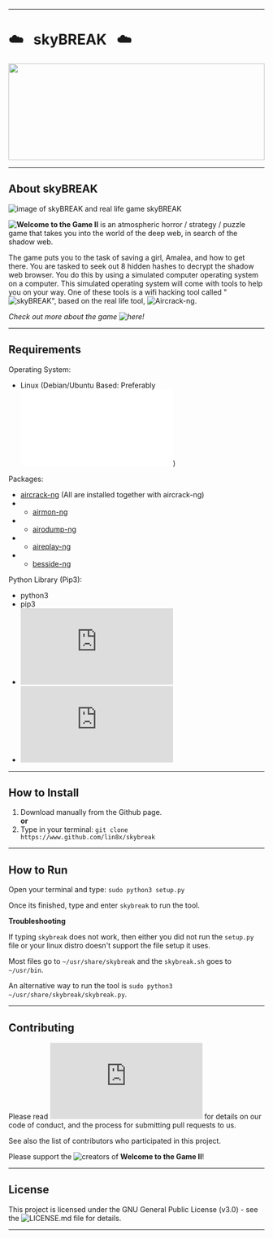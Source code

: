 ------------------------------------------------------------------------

# :cloud: &nbsp; skyBREAK &nbsp; :cloud:
<img src="https://steamuserimages-a.akamaihd.net/ugc/941708627458956135/42128EC5889AF5B6132F75AC33DF2991C55A8DCB/" width="100%" height="190">

------------------------------------------------------------------------

## About skyBREAK

![image of skyBREAK and real life game skyBREAK](http://i66.tinypic.com/2im81gn.jpg)

**![Welcome to the Game II](https://store.steampowered.com/app/720250/Welcome_to_the_Game_II/)** is an atmospheric horror / strategy / puzzle game that takes you into the world of the deep web, in search of the shadow web. 

The game puts you to the task of saving a girl, Amalea, and how to get there. You are tasked to seek out 8 hidden hashes to decrypt the shadow web browser. You do this by using a simulated computer operating system on a computer. This simulated operating system will come with tools to help you on your way. One of these tools is a wifi hacking tool called "![skyBREAK](https://welcometothegame.fandom.com/wiki/SkyBREAK)", based on the real life tool, ![Aircrack-ng](https://www.aircrack-ng.org/).

*Check out more about the game ![here](https://store.steampowered.com/app/720250/Welcome_to_the_Game_II/)!*

------------------------------------------------------------------------

## Requirements

Operating System:
* Linux (Debian/Ubuntu Based: Preferably ![Kali Linux](www.kali.org))

Packages:
* [aircrack-ng](https://www.aircrack-ng.org/doku.php?id=downloads) (All are installed together with aircrack-ng)
* - [airmon-ng](https://www.aircrack-ng.org/doku.php?id=airmon-ng)
* - [airodump-ng](https://www.aircrack-ng.org/doku.php?id=airodump-ng)
* - [aireplay-ng](https://www.aircrack-ng.org/doku.php?id=aireplay-ng)
* - [besside-ng](https://www.aircrack-ng.org/doku.php?id=besside-ng)

Python Library (Pip3):
* python3
* pip3
* ![os](https://docs.python.org/3/library/os.html)
* ![time](https://docs.python.org/3/library/time.html)

------------------------------------------------------------------------

## How to Install

1. Download manually from the Github page.
<br> **or**
2. Type in your terminal:
`git clone https://www.github.com/lin8x/skybreak`

------------------------------------------------------------------------

## How to Run

Open your terminal and type:
`sudo python3 setup.py`

Once its finished, type and enter `skybreak` to run the tool.

**Troubleshooting**

If typing `skybreak` does not work, then either you did not run the `setup.py` file or your linux distro doesn't support the file setup it uses.

Most files go to `~/usr/share/skybreak` and the `skybreak.sh` goes to `~/usr/bin`.

An alternative way to run the tool is `sudo python3 ~/usr/share/skybreak/skybreak.py`.

------------------------------------------------------------------------

## Contributing

Please read ![CONTRIBUTING.md](https://github.com/Lin8x/skyBREAK/blob/master/CONTRIBUTING.md) for details on our code of conduct, and the process for submitting pull requests to us.

See also the list of contributors who participated in this project.

Please support the ![creators](http://www.reflectstudios.com/) of **Welcome to the Game II**!

------------------------------------------------------------------------

## License

This project is licensed under the GNU General Public License (v3.0) - see the ![LICENSE.md](https://github.com/Lin8x/skyBREAK/blob/master/LICENSE) file for details.

------------------------------------------------------------------------
